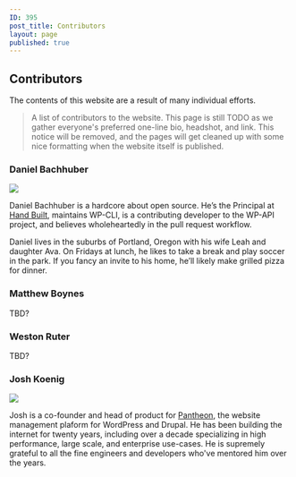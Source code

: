 ```yaml
---
ID: 395
post_title: Contributors
layout: page
published: true
---
```


## Contributors

The contents of this website are a result of many individual efforts. 

> A list of contributors to the website. This page is still TODO as we gather everyone's preferred one-line bio, headshot, and link. This notice will be removed, and the pages will get cleaned up with some nice formatting when the website itself is published.

### Daniel Bachhuber

<img src="https://www.gravatar.com/avatar/a304ad0084a78fe52f6b93e00871754e?s=128" />

Daniel Bachhuber is a hardcore about open source. He’s the Principal at [Hand Built](https://handbuilt.co/), maintains WP-CLI, is a contributing developer to the WP-API project, and believes wholeheartedly in the pull request workflow.

Daniel lives in the suburbs of Portland, Oregon with his wife Leah and daughter Ava. On Fridays at lunch, he likes to take a break and play soccer in the park. If you fancy an invite to his home, he’ll likely make grilled pizza for dinner.

### Matthew Boynes

TBD?

### Weston Ruter

TBD?

### Josh Koenig

<img src="https://www.gravatar.com/avatar/3e7d29b527670a058f7c1cb38a23f724?s=128" />

Josh is a co-founder and head of product for [Pantheon](https://pantheon.io), the website management plaform for WordPress and Drupal. He has been building the internet for twenty years, including over a decade specializing in high performance, large scale, and enterprise use-cases. He is supremely grateful to all the fine engineers and developers who've mentored him over the years.
